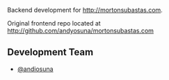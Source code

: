 Backend development for http://mortonsubastas.com.

Original frontend repo located at http://github.com/andyosuna/mortonsubastas.com

## Development Team

* [@andiosuna](http://twitter.com/andiosuna)
